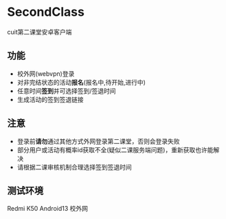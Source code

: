 # SecondClass
cuit第二课堂安卓客户端  

## 功能
- 校外网(webvpn)登录
- 对非完结状态的活动**报名**(报名中,待开始,进行中)  
- 任意时间**签到**并可选择签到/签退时间  
- 生成活动的签到签退链接

## 注意
- 登录前**请勿**通过其他方式外网登录第二课堂，否则会登录失败
- 部分用户或活动有概率id获取不全(疑似二课服务端问题)，重新获取也许能解决
- 请根据二课审核机制合理选择签到签退时间  

## 测试环境
Redmi K50 Android13 校外网
